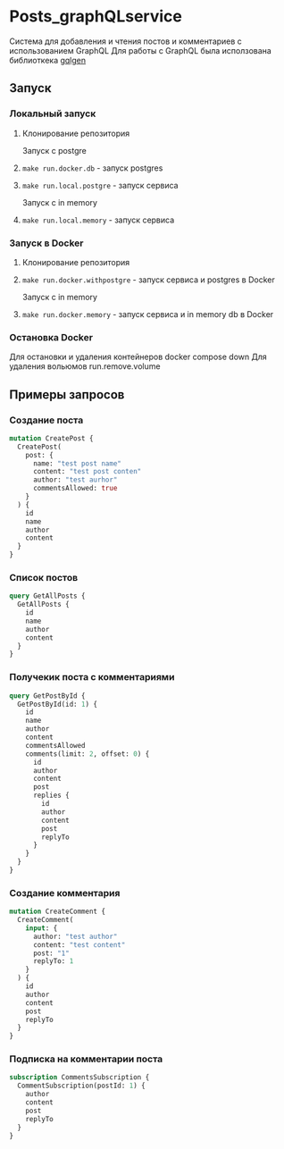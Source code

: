 # Posts_graphQLservice

Система для добавления и чтения постов и комментариев с использованием GraphQL
Для работы с GraphQL была исползована библиоткека [gqlgen](https://gqlgen.com/)

## Запуск

### Локальный запуск

1. Клонирование репозитория

   Запуск с postgre

2. `make run.docker.db` - запуск postgres
3. `make run.local.postgre` - запуск сервиса

   Запуск с in memory

4. `make run.local.memory` - запуск сервиса

### Запуск в Docker

1. Клонирование репозитория
2. `make run.docker.withpostgre` - запуск сервиса и postgres в Docker

   Запуск с in memory

3. `make run.docker.memory` - запуск сервиса и in memory db в Docker

### Остановка Docker

Для остановки и удаления контейнеров docker compose down
Для удаления вольюмов run.remove.volume

## Примеры запросов

### Создание поста

```graphql
mutation CreatePost {
  CreatePost(
    post: {
      name: "test post name"
      content: "test post conten"
      author: "test aurhor"
      commentsAllowed: true
    }
  ) {
    id
    name
    author
    content
  }
}
```

### Список постов

```graphql
query GetAllPosts {
  GetAllPosts {
    id
    name
    author
    content
  }
}
```

### Получекик поста с комментариями

```graphql
query GetPostById {
  GetPostById(id: 1) {
    id
    name
    author
    content
    commentsAllowed
    comments(limit: 2, offset: 0) {
      id
      author
      content
      post
      replies {
        id
        author
        content
        post
        replyTo
      }
    }
  }
}
```

### Создание комментария

```graphql
mutation CreateComment {
  CreateComment(
    input: {
      author: "test author"
      content: "test content"
      post: "1"
      replyTo: 1
    }
  ) {
    id
    author
    content
    post
    replyTo
  }
}
```

### Подписка на комментарии поста

```graphql
subscription CommentsSubscription {
  CommentSubscription(postId: 1) {
    author
    content
    post
    replyTo
  }
}
```
